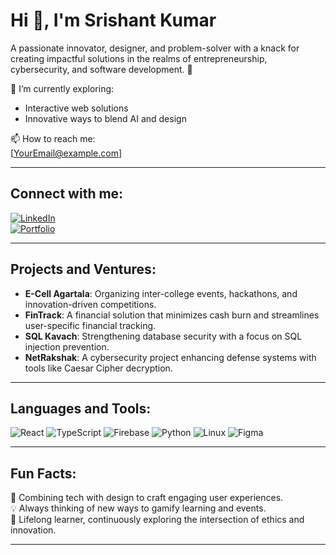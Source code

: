# Hi 👋, I'm Srishant Kumar
A passionate innovator, designer, and problem-solver with a knack for creating impactful solutions in the realms of entrepreneurship, cybersecurity, and software development. 🚀  

🌱 I’m currently exploring:  
- Interactive web solutions  
- Innovative ways to blend AI and design  

📫 How to reach me:  
[YourEmail@example.com]  

---

## Connect with me:  
[![LinkedIn](https://img.shields.io/badge/LinkedIn-0e76a8?style=for-the-badge&logo=linkedin&logoColor=white)](linkedin.com/in/iamsrishant/)  
[![Portfolio](https://img.shields.io/badge/Portfolio-000000?style=for-the-badge&logo=firefox&logoColor=white)](https://www.behance.net/srishant)  

---

## Projects and Ventures:  
- **E-Cell Agartala**: Organizing inter-college events, hackathons, and innovation-driven competitions.  
- **FinTrack**: A financial solution that minimizes cash burn and streamlines user-specific financial tracking.  
- **SQL Kavach**: Strengthening database security with a focus on SQL injection prevention.  
- **NetRakshak**: A cybersecurity project enhancing defense systems with tools like Caesar Cipher decryption.  

---

## Languages and Tools:
![React](https://img.shields.io/badge/-React-000?style=for-the-badge&logo=react)
![TypeScript](https://img.shields.io/badge/-TypeScript-000?style=for-the-badge&logo=typescript)
![Firebase](https://img.shields.io/badge/-Firebase-000?style=for-the-badge&logo=firebase)
![Python](https://img.shields.io/badge/-Python-000?style=for-the-badge&logo=python)
![Linux](https://img.shields.io/badge/-Linux-000?style=for-the-badge&logo=linux)
![Figma](https://img.shields.io/badge/-Figma-000?style=for-the-badge&logo=figma)


---

## Fun Facts:  
🎨 Combining tech with design to craft engaging user experiences.  
💡 Always thinking of new ways to gamify learning and events.  
📖 Lifelong learner, continuously exploring the intersection of ethics and innovation.  

---


